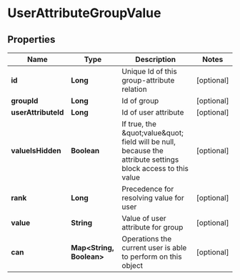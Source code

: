 # UserAttributeGroupValue

## Properties
Name | Type | Description | Notes
------------ | ------------- | ------------- | -------------
**id** | **Long** | Unique Id of this group-attribute relation |  [optional]
**groupId** | **Long** | Id of group |  [optional]
**userAttributeId** | **Long** | Id of user attribute |  [optional]
**valueIsHidden** | **Boolean** | If true, the \&quot;value\&quot; field will be null, because the attribute settings block access to this value |  [optional]
**rank** | **Long** | Precedence for resolving value for user |  [optional]
**value** | **String** | Value of user attribute for group |  [optional]
**can** | **Map&lt;String, Boolean&gt;** | Operations the current user is able to perform on this object |  [optional]
